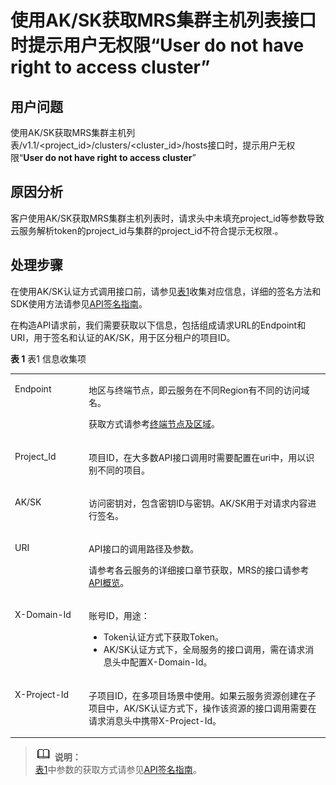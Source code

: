# 使用AK/SK获取MRS集群主机列表接口时提示用户无权限“User do not have right to access cluster”<a name="ZH-CN_TOPIC_0242024827"></a>

## 用户问题<a name="section18305143583116"></a>

使用AK/SK获取MRS集群主机列表/v1.1/<project\_id\>/clusters/<cluster\_id\>/hosts接口时，提示用户无权限“**User do not have right to access cluster**”

## 原因分析<a name="section1237061220324"></a>

客户使用AK/SK获取MRS集群主机列表时，请求头中未填充project\_id等参数导致云服务解析token的project\_id与集群的project\_id不符合提示无权限.。

## 处理步骤<a name="section31942855213"></a>

在使用AK/SK认证方式调用接口前，请参见[表1](#table34654407475)收集对应信息，详细的签名方法和SDK使用方法请参见[API签名指南](https://support.huaweicloud.com/devg-apisign/api-sign-provide.html)。

在构造API请求前，我们需要获取以下信息，包括组成请求URL的Endpoint和URI，用于签名和认证的AK/SK，用于区分租户的项目ID。

**表 1**  表1 信息收集项

<a name="table34654407475"></a>
<table><thead align="left"></thead>
<tbody><tr id="row13522184016478"><td class="cellrowborder" valign="top" width="23.400000000000002%"><p id="p9522154064716"><a name="p9522154064716"></a><a name="p9522154064716"></a>Endpoint</p>
</td>
<td class="cellrowborder" valign="top" width="76.6%"><p id="p3522144054720"><a name="p3522144054720"></a><a name="p3522144054720"></a>地区与终端节点，即云服务在不同Region有不同的访问域名。</p>
<p id="p452215403477"><a name="p452215403477"></a><a name="p452215403477"></a>获取方式请参考<a href="https://developer.huaweicloud.com/endpoint?MRS" target="_blank" rel="noopener noreferrer">终端节点及区域</a>。</p>
</td>
</tr>
<tr id="row45222040174711"><td class="cellrowborder" valign="top" width="23.400000000000002%"><p id="p1352254015478"><a name="p1352254015478"></a><a name="p1352254015478"></a>Project_Id</p>
</td>
<td class="cellrowborder" valign="top" width="76.6%"><p id="p15221940184718"><a name="p15221940184718"></a><a name="p15221940184718"></a>项目ID，在大多数API接口调用时需要配置在uri中，用以识别不同的项目。</p>
</td>
</tr>
<tr id="row1752217405473"><td class="cellrowborder" valign="top" width="23.400000000000002%"><p id="p1452234024718"><a name="p1452234024718"></a><a name="p1452234024718"></a>AK/SK</p>
</td>
<td class="cellrowborder" valign="top" width="76.6%"><p id="p1752218408478"><a name="p1752218408478"></a><a name="p1752218408478"></a>访问密钥对，包含密钥ID与密钥。AK/SK用于对请求内容进行签名。</p>
</td>
</tr>
<tr id="row7522940154714"><td class="cellrowborder" valign="top" width="23.400000000000002%"><p id="p75221440174716"><a name="p75221440174716"></a><a name="p75221440174716"></a>URI</p>
</td>
<td class="cellrowborder" valign="top" width="76.6%"><p id="p3522740134716"><a name="p3522740134716"></a><a name="p3522740134716"></a>API接口的调用路径及参数。</p>
<p id="p35221540104719"><a name="p35221540104719"></a><a name="p35221540104719"></a>请参考各云服务的详细接口章节获取，MRS的接口请参考<a href="https://support.huaweicloud.com/api-mrs/mrs_02_0007.html" target="_blank" rel="noopener noreferrer">API概览</a>。</p>
</td>
</tr>
<tr id="row4522134017476"><td class="cellrowborder" valign="top" width="23.400000000000002%"><p id="p352213401473"><a name="p352213401473"></a><a name="p352213401473"></a>X-Domain-Id</p>
</td>
<td class="cellrowborder" valign="top" width="76.6%"><p id="p115221640104716"><a name="p115221640104716"></a><a name="p115221640104716"></a>账号ID，用途：</p>
<a name="ul652274084712"></a><a name="ul652274084712"></a><ul id="ul652274084712"><li>Token认证方式下获取Token。</li><li>AK/SK认证方式下，全局服务的接口调用，需在请求消息头中配置X-Domain-Id。</li></ul>
</td>
</tr>
<tr id="row752214014474"><td class="cellrowborder" valign="top" width="23.400000000000002%"><p id="p0522440194711"><a name="p0522440194711"></a><a name="p0522440194711"></a>X-Project-Id</p>
</td>
<td class="cellrowborder" valign="top" width="76.6%"><p id="p252224044713"><a name="p252224044713"></a><a name="p252224044713"></a>子项目ID，在多项目场景中使用。如果云服务资源创建在子项目中，AK/SK认证方式下，操作该资源的接口调用需要在请求消息头中携带X-Project-Id。</p>
</td>
</tr>
</tbody>
</table>

>![](public_sys-resources/icon-note.gif) **说明：**   
>[表1](#table34654407475)中参数的获取方式请参见[API签名指南](https://support.huaweicloud.com/devg-apisign/api-sign-provide.html)。  

